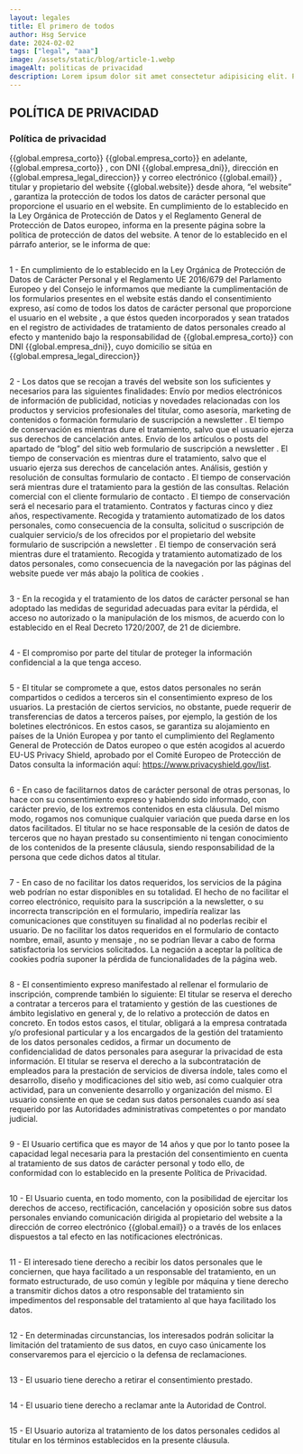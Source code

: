 ```yaml
---
layout: legales
title: El primero de todos
author: Hsg Service
date: 2024-02-02
tags: ["legal", "aaa"]
image: /assets/static/blog/article-1.webp
imageAlt: politicas de privacidad
description: Lorem ipsum dolor sit amet consectetur adipisicing elit. Perferendis accusantium sit illo neque rem omnis quaerat, nam similique vitae delectus ad magni vel quo maxime, magnam placeat. Reprehenderit, distinctio aliquam?
---
```


## POLÍTICA DE PRIVACIDAD


### Política de privacidad 
       
       
{{global.empresa_corto}} {{global.empresa_corto}}  en adelante, {{global.empresa_corto}}  , con DNI  {{global.empresa_dni}}, dirección en {{global.empresa_legal_direccion}} y correo electrónico  {{global.email}} , titular y propietario del website  {{global.website}}  desde ahora, “el website” , garantiza la protección de todos los datos de carácter personal que proporcione el usuario en el website. En cumplimiento de lo establecido en la Ley Orgánica de Protección de Datos y el Reglamento General de Protección de Datos europeo, informa en la presente página sobre la política de protección de datos del website. A tenor de lo establecido en el párrafo anterior, se le informa de que:
```
```
1 - En cumplimiento de lo establecido en la Ley Orgánica de Protección de Datos de Carácter Personal y el Reglamento  UE  2016/679 del Parlamento Europeo y del Consejo le informamos que mediante la cumplimentación de los formularios presentes en el website estás dando el consentimiento expreso, así como de todos los datos de carácter personal que proporcione el usuario en el website , a que éstos queden incorporados y sean tratados en el registro de actividades de tratamiento de datos personales creado al efecto y mantenido bajo la responsabilidad de  {{global.empresa_corto}} con DNI  {{global.empresa_dni}}, cuyo domicilio se sitúa en {{global.empresa_legal_direccion}} 
```
```

2 -  Los datos que se recojan a través del website son los suficientes y necesarios para las siguientes finalidades: Envío por medios electrónicos de información de publicidad, noticias y novedades relacionadas con los productos y servicios profesionales del titular, como asesoría, marketing de contenidos o formación  formulario de suscripción a newsletter . El tiempo de conservación es mientras dure el tratamiento, salvo que el usuario ejerza sus derechos de cancelación antes. Envío de los artículos o posts del apartado de “blog” del sitio web  formulario de suscripción a newsletter . El tiempo de conservación es mientras dure el tratamiento, salvo que el usuario ejerza sus derechos de cancelación antes. Análisis, gestión y resolución de consultas formulario de contacto . El tiempo de conservación será mientras dure el tratamiento para la gestión de las consultas. Relación comercial con el cliente  formulario de contacto . El tiempo de conservación será el necesario para el tratamiento. Contratos y facturas cinco y diez años, respectivamente. Recogida y tratamiento automatizado de los datos personales, como consecuencia de la consulta, solicitud o suscripción de cualquier servicio/s de los ofrecidos por el propietario del website  formulario de suscripción a newsletter . El tiempo de conservación será mientras dure el tratamiento. Recogida y tratamiento automatizado de los datos personales, como consecuencia de la navegación por las páginas del website puede ver más abajo la política de cookies . 
```
```

3 -  En la recogida y el tratamiento de los datos de carácter personal se han adoptado las medidas de seguridad adecuadas para evitar la pérdida, el acceso no autorizado o la manipulación de los mismos, de acuerdo con lo establecido en el Real Decreto 1720/2007, de 21 de diciembre.
```
```
4 - El compromiso por parte del titular de proteger la información confidencial a la que tenga acceso. 
```
```
5 - El titular se compromete a que, estos datos personales no serán compartidos o cedidos a terceros sin el consentimiento expreso de los usuarios. La prestación de ciertos servicios, no obstante, puede requerir de transferencias de datos a terceros países, por ejemplo, la gestión de los boletines electrónicos. En estos casos, se garantiza su alojamiento en países de la Unión Europea  y por tanto el cumplimiento del Reglamento General de Protección de Datos europeo  o que estén acogidos al acuerdo EU-US Privacy Shield, aprobado por el Comité Europeo de Protección de Datos  consulta la información aquí:    <a href="https://www.privacyshield.gov/list"> https://www.privacyshield.gov/list</a>. 
```
```
6 -  En caso de facilitarnos datos de carácter personal de otras personas, lo hace con su consentimiento expreso y habiendo sido informado, con carácter previo, de los extremos contenidos en esta cláusula. Del mismo modo, rogamos nos comunique cualquier variación que pueda darse en los datos facilitados. El titular no se hace responsable de la cesión de datos de terceros que no hayan prestado su consentimiento ni tengan conocimiento de los contenidos de la presente cláusula, siendo responsabilidad de la persona que cede dichos datos al titular.
```
```
7 -  En caso de no facilitar los datos requeridos, los servicios de la página web podrían no estar disponibles en su totalidad. El hecho de no facilitar el correo electrónico, requisito para la suscripción a la newsletter, o su incorrecta transcripción en el formulario, impediría realizar las comunicaciones que constituyen su finalidad  al no poderlas recibir el usuario. De no facilitar los datos requeridos en el formulario de contacto  nombre, email, asunto y mensaje , no se podrían llevar a cabo de forma satisfactoria los servicios solicitados. La negación a aceptar la política de cookies podría suponer la pérdida de funcionalidades de la página web.
```
```
8 - El consentimiento expreso manifestado al rellenar el formulario de inscripción, comprende también lo siguiente: El titular se reserva el derecho a contratar a terceros para el tratamiento y gestión de las cuestiones de ámbito legislativo en general y, de lo relativo a protección de datos en concreto. En todos estos casos, el titular, obligará a la empresa contratada y/o profesional particular y a los encargados de la gestión del tratamiento de los datos personales cedidos, a firmar un documento de confidencialidad de datos personales para asegurar la privacidad de esta información. El titular se reserva el derecho a la subcontratación de empleados para la prestación de servicios de diversa índole, tales como el desarrollo, diseño y modificaciones del sitio web, así como cualquier otra actividad, para un conveniente desarrollo y organización del mismo. El usuario consiente en que se cedan sus datos personales cuando así sea requerido por las Autoridades administrativas competentes o por mandato judicial. 
```
```
9 -  El Usuario certifica que es mayor de 14 años y que por lo tanto posee la capacidad legal necesaria para la prestación del consentimiento en cuenta al tratamiento de sus datos de carácter personal y todo ello, de conformidad con lo establecido en la presente Política de Privacidad. 
```
```
10 -  El Usuario cuenta, en todo momento, con la posibilidad de ejercitar los derechos de acceso, rectificación, cancelación y oposición sobre sus datos personales enviando comunicación dirigida al propietario del website a la dirección de correo electrónico  {{global.email}}  o a través de los enlaces dispuestos a tal efecto en las notificaciones electrónicas.
```
```
11 -  El interesado tiene derecho a recibir los datos personales que le conciernen, que haya facilitado a un responsable del tratamiento, en un formato estructurado, de uso común y legible por máquina y tiene derecho a transmitir dichos datos a otro responsable del tratamiento sin impedimentos del responsable del tratamiento al que haya facilitado los datos. 
```
```
12 - En determinadas circunstancias, los interesados podrán solicitar la limitación del tratamiento de sus datos, en cuyo caso únicamente los conservaremos para el ejercicio o la defensa de reclamaciones. 
```
```
13 -  El usuario tiene derecho a retirar el consentimiento prestado.
```
```
14 -  El usuario tiene derecho a reclamar ante la Autoridad de Control. 
```
```
15 -  El Usuario autoriza al tratamiento de los datos personales cedidos al titular en los términos establecidos en la presente cláusula.
